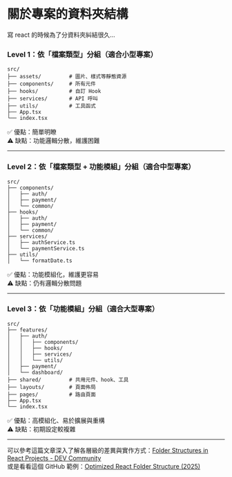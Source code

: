 # 關於專案的資料夾結構

寫 react 的時候為了分資料夾糾結很久...

### Level 1：依「檔案類型」分組（適合小型專案）

```plaintext
src/
├── assets/         # 圖片、樣式等靜態資源
├── components/     # 所有元件
├── hooks/          # 自訂 Hook
├── services/       # API 呼叫
├── utils/          # 工具函式
├── App.tsx
└── index.tsx
```

✅ 優點：簡單明瞭  
⚠️ 缺點：功能邏輯分散，維護困難

---

###  Level 2：依「檔案類型 + 功能模組」分組（適合中型專案）

```plaintext
src/
├── components/
│   ├── auth/
│   ├── payment/
│   └── common/
├── hooks/
│   ├── auth/
│   ├── payment/
│   └── common/
├── services/
│   ├── authService.ts
│   └── paymentService.ts
├── utils/
│   └── formatDate.ts
```

✅ 優點：功能模組化，維護更容易  
⚠️ 缺點：仍有邏輯分散問題

---

### Level 3：依「功能模組」分組（適合大型專案）

```plaintext
src/
├── features/
│   ├── auth/
│   │   ├── components/
│   │   ├── hooks/
│   │   ├── services/
│   │   └── utils/
│   ├── payment/
│   └── dashboard/
├── shared/         # 共用元件、hook、工具
├── layouts/        # 頁面佈局
├── pages/          # 路由頁面
├── App.tsx
└── index.tsx
```

✅ 優點：高模組化、易於擴展與重構  
⚠️ 缺點：初期設定較複雜

---

可以參考這篇文章深入了解各層級的差異與實作方式：[Folder Structures in React Projects - DEV Community](https://dev.to/itswillt/folder-structures-in-react-projects-3dp8)  
或是看看這個 GitHub 範例：[Optimized React Folder Structure (2025)](https://github.com/meghint/optimized-react-folder-structure-2025)


